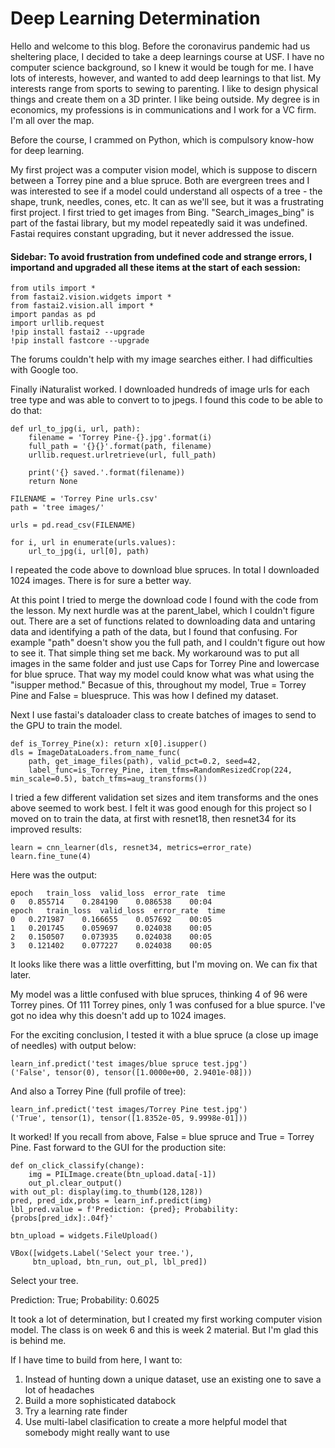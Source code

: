 # Deep Learning Determination

Hello and welcome to this blog. Before the coronavirus pandemic had us sheltering place, I decided to take a deep learnings course at USF. I have no computer science background, so I knew it would be tough for me. I have lots of interests, however, and wanted to add deep learnings to that list. My interests range from sports to sewing to parenting. I like to design physical things and create them on a 3D printer. I like being outside. My degree is in economics, my professions is in communications and I work for a VC firm. I'm all over the map. 

Before the course, I crammed on Python, which is compulsory know-how for deep learning. 

My first project was a computer vision model, which is suppose to discern between a Torrey pine and a blue spruce. Both are evergreen trees and I was interested to see if a model could understand all ospects of a tree - the shape, trunk, needles, cones, etc. It can as we'll see, but it was a frustrating first project. I first tried to get images from Bing. "Search_images_bing" is part of the fastai library, but my model repeatedly said it was undefined. Fastai requires constant upgrading, but it never addressed the issue. 

#### Sidebar: To avoid frustration from undefined code and strange errors, I importand and upgraded all these items at the start of each session:
```
from utils import *
from fastai2.vision.widgets import *
from fastai2.vision.all import *
import pandas as pd
import urllib.request
!pip install fastai2 --upgrade
!pip install fastcore --upgrade
```

The forums couldn't help with my image searches either. I had difficulties with Google too.

Finally iNaturalist worked. I downloaded hundreds of image urls for each tree type and was able to convert to to jpegs. I found this code to be able to do that: 

```
def url_to_jpg(i, url, path):
    filename = 'Torrey Pine-{}.jpg'.format(i)
    full_path = '{}{}'.format(path, filename)
    urllib.request.urlretrieve(url, full_path)
    
    print('{} saved.'.format(filename))
    return None
    
FILENAME = 'Torrey Pine urls.csv'
path = 'tree images/'

urls = pd.read_csv(FILENAME)

for i, url in enumerate(urls.values):
    url_to_jpg(i, url[0], path)
```

I repeated the code above to download blue spruces. In total I downloaded 1024 images. There is for sure a better way. 

At this point I tried to merge the download code I found with the code from the lesson. My next hurdle was at the parent_label, which I couldn't figure out. There are a set of functions related to downloading data and untaring data and identifying a path of the data, but I found that confusing. For example "path" doesn't show you the full path, and I couldn't figure out how to see it. That simple thing set me back. My workaround was to put all images in the same folder and just use Caps for Torrey Pine and lowercase for blue spruce. That way my model could know what was what using the "isupper method." Becasue of this, throughout my model, True = Torrey Pine and False = bluespruce. This was how I defined my dataset. 

Next I use fastai's dataloader class to create batches of images to send to the GPU to train the model.

```
def is_Torrey_Pine(x): return x[0].isupper()
dls = ImageDataLoaders.from_name_func(
    path, get_image_files(path), valid_pct=0.2, seed=42, 
    label_func=is_Torrey_Pine, item_tfms=RandomResizedCrop(224, min_scale=0.5), batch_tfms=aug_transforms())
```

I tried a few different validation set sizes and item transforms and the ones above seemed to work best. I felt it was good enough for this project so I moved on to train the data, at first with resnet18, then resnet34 for its improved results: 

```
learn = cnn_learner(dls, resnet34, metrics=error_rate)
learn.fine_tune(4)
```

Here was the output:

```
epoch	train_loss	valid_loss	error_rate	time
0	0.855714	0.284190	0.086538	00:04
epoch	train_loss	valid_loss	error_rate	time
0	0.271987	0.166655	0.057692	00:05
1	0.201745	0.059697	0.024038	00:05
2	0.150507	0.073935	0.024038	00:05
3	0.121402	0.077227	0.024038	00:05
```

It looks like there was a little overfitting, but I'm moving on. We can fix that later. 

My model was a little confused with blue spruces, thinking 4 of 96 were Torrey pines. Of 111 Torrey pines, only 1 was confused for a blue spurce. I've got no idea why this doesn't add up to 1024 images. 

For the exciting conclusion, I tested it with a blue spruce (a close up image of needles) with output below: 

```
learn_inf.predict('test images/blue spruce test.jpg')
('False', tensor(0), tensor([1.0000e+00, 2.9401e-08]))
```

And also a Torrey Pine (full profile of tree): 

```
learn_inf.predict('test images/Torrey Pine test.jpg')
('True', tensor(1), tensor([1.8352e-05, 9.9998e-01]))
```

It worked! If you recall from above, False = blue spruce and True = Torrey Pine. Fast forward to the GUI for the production site: 

```
def on_click_classify(change):
    img = PILImage.create(btn_upload.data[-1])
    out_pl.clear_output()
with out_pl: display(img.to_thumb(128,128))
pred, pred_idx,probs = learn_inf.predict(img)
lbl_pred.value = f'Prediction: {pred}; Probability: {probs[pred_idx]:.04f}'

btn_upload = widgets.FileUpload()

VBox([widgets.Label('Select your tree.'),
     btn_upload, btn_run, out_pl, lbl_pred])
```

Select your tree.

Prediction: True; Probability: 0.6025     

It took a lot of determination, but I created my first working computer vision model. The class is on week 6 and this is week 2 material. But I'm glad this is behind me. 

If I have time to build from here, I want to: 
1. Instead of hunting down a unique dataset, use an existing one to save a lot of headaches
2. Build a more sophisticated databock
3. Try a learning rate finder
4. Use multi-label clasification to create a more helpful model that somebody might really want to use


